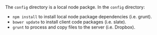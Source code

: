 
The `config` directory is a local node packge.
In the `config` directory:
* `npm install` to install local node package dependencies (i.e. grunt).
* `bower update` to install client code packages (i.e. slate).
* `grunt` to process and copy files to the server (i.e. Dropbox).

